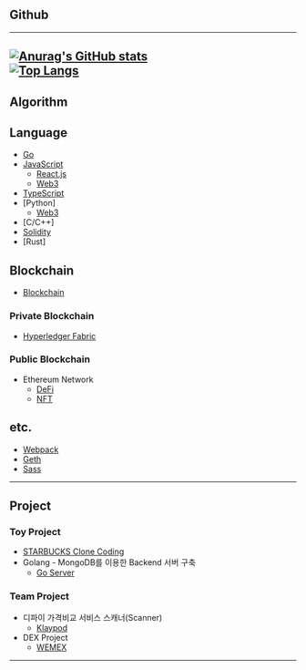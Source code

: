 ## Github
---
[![Anurag's GitHub stats](https://github-readme-stats.vercel.app/api?username=fdongfdong&theme=synthwave)](https://github.com/anuraghazra/github-readme-stats)
<br>
[![Top Langs](https://github-readme-stats.vercel.app/api/top-langs/?username=fdongfdong)](https://github.com/anuraghazra/github-readme-stats)
---
## Algorithm


## Language

- [Go](https://github.com/FDongFDong/go_language_practice)
- [JavaScript]()
  - [React.js](https://github.com/FdongFdong/react_practice)
  - [Web3](https://github.com/FDongFDong/web3-practice)
- [TypeScript](https://github.com/FDongFDong/typescript_practice)
- [Python]
  - [Web3](https://github.com/FDongFDong/web3-practice) 
- [C/C++]
- [Solidity](https://github.com/FDongFDong/solidity_practice)
- [Rust]

## Blockchain
- [Blockchain](https://github.com/FDongFDong/BlockChain_study)


### Private Blockchain

- [Hyperledger Fabric](https://github.com/FDongFDong/Hyperledger_Fabric_practice)

### Public Blockchain

- Ethereum Network
    - [DeFi](https://github.com/FDongFDong/DeFi_practice)
    - [NFT]()
## etc.

- [Webpack](https://github.com/FdongFdong/webpack_practice)
- [Geth](https://github.com/FDongFDong/go-ethereum-practice#readme)
- [Sass](https://github.com/FDongFDong/Sass_practice)
---


## Project

### Toy Project

- [STARBUCKS Clone Coding](https://github.com/FDongFDong/STARTBUCKS/blob/main/README.md)
- Golang - MongoDB를 이용한 Backend 서버 구축
  - [Go Server](https://github.com/FDongFDong/WBABEProject-04)
### Team Project

- 디파이 가격비교 서비스 스캐너(Scanner) 
  - [Klaypod](https://www.notion.so/5-KlayPod-396ad764445d4c86bca89da51ea69535)
- DEX Project
  - [WEMEX](https://codestates.notion.site/WEMEX-f8f2d9d98e164743b9efc67870884a52)

___
